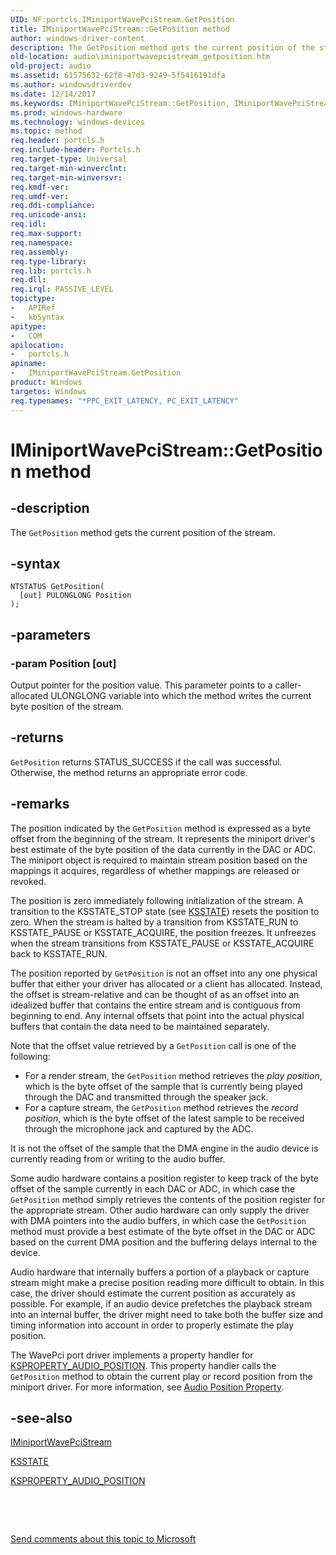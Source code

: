 ```yaml
---
UID: NF:portcls.IMiniportWavePciStream.GetPosition
title: IMiniportWavePciStream::GetPosition method
author: windows-driver-content
description: The GetPosition method gets the current position of the stream.
old-location: audio\iminiportwavepcistream_getposition.htm
old-project: audio
ms.assetid: 61575632-62f8-47d3-9249-5f5416191dfa
ms.author: windowsdriverdev
ms.date: 12/14/2017
ms.keywords: IMiniportWavePciStream::GetPosition, IMiniportWavePciStream, audmp-routines_32855554-86ce-4549-af40-700b7b8fcaad.xml, IMiniportWavePciStream interface [Audio Devices], GetPosition method, GetPosition method [Audio Devices], audio.iminiportwavepcistream_getposition, portcls/IMiniportWavePciStream::GetPosition, GetPosition, GetPosition method [Audio Devices], IMiniportWavePciStream interface
ms.prod: windows-hardware
ms.technology: windows-devices
ms.topic: method
req.header: portcls.h
req.include-header: Portcls.h
req.target-type: Universal
req.target-min-winverclnt: 
req.target-min-winversvr: 
req.kmdf-ver: 
req.umdf-ver: 
req.ddi-compliance: 
req.unicode-ansi: 
req.idl: 
req.max-support: 
req.namespace: 
req.assembly: 
req.type-library: 
req.lib: portcls.h
req.dll: 
req.irql: PASSIVE_LEVEL
topictype:
-	APIRef
-	kbSyntax
apitype:
-	COM
apilocation:
-	portcls.h
apiname:
-	IMiniportWavePciStream.GetPosition
product: Windows
targetos: Windows
req.typenames: "*PPC_EXIT_LATENCY, PC_EXIT_LATENCY"
---
```


# IMiniportWavePciStream::GetPosition method


## -description


The <code>GetPosition</code> method gets the current position of the stream.


## -syntax


````
NTSTATUS GetPosition(
  [out] PULONGLONG Position
);
````


## -parameters




### -param Position [out]

Output pointer for the position value. This parameter points to a caller-allocated ULONGLONG variable into which the method writes the current byte position of the stream.


## -returns


<code>GetPosition</code> returns STATUS_SUCCESS if the call was successful. Otherwise, the method returns an appropriate error code.



## -remarks


The position indicated by the <code>GetPosition</code> method is expressed as a byte offset from the beginning of the stream. It represents the miniport driver's best estimate of the byte position of the data currently in the DAC or ADC. The miniport object is required to maintain stream position based on the mappings it acquires, regardless of whether mappings are released or revoked.

The position is zero immediately following initialization of the stream. A transition to the KSSTATE_STOP state (see <a href="..\ks\ne-ks-pksstate.md">KSSTATE</a>) resets the position to zero. When the stream is halted by a transition from KSSTATE_RUN to KSSTATE_PAUSE or KSSTATE_ACQUIRE, the position freezes. It unfreezes when the stream transitions from KSSTATE_PAUSE or KSSTATE_ACQUIRE back to KSSTATE_RUN.

The position reported by <code>GetPosition</code> is not an offset into any one physical buffer that either your driver has allocated or a client has allocated. Instead, the offset is stream-relative and can be thought of as an offset into an idealized buffer that contains the entire stream and is contiguous from beginning to end. Any internal offsets that point into the actual physical buffers that contain the data need to be maintained separately.

Note that the offset value retrieved by a <code>GetPosition</code> call is one of the following:
<ul>
<li>
For a render stream, the <code>GetPosition</code> method retrieves the <i>play position</i>, which is the byte offset of the sample that is currently being played through the DAC and transmitted through the speaker jack.

</li>
<li>
For a capture stream, the <code>GetPosition</code> method retrieves the <i>record position</i>, which is the byte offset of the latest sample to be received through the microphone jack and captured by the ADC.

</li>
</ul>It is not the offset of the sample that the DMA engine in the audio device is currently reading from or writing to the audio buffer.

Some audio hardware contains a position register to keep track of the byte offset of the sample currently in each DAC or ADC, in which case the <code>GetPosition</code> method simply retrieves the contents of the position register for the appropriate stream. Other audio hardware can only supply the driver with DMA pointers into the audio buffers, in which case the <code>GetPosition</code> method must provide a best estimate of the byte offset in the DAC or ADC based on the current DMA position and the buffering delays internal to the device.

Audio hardware that internally buffers a portion of a playback or capture stream might make a precise position reading more difficult to obtain. In this case, the driver should estimate the current position as accurately as possible. For example, if an audio device prefetches the playback stream into an internal buffer, the driver might need to take both the buffer size and timing information into account in order to properly estimate the play position.

The WavePci port driver implements a property handler for <a href="https://msdn.microsoft.com/library/windows/hardware/ff537297">KSPROPERTY_AUDIO_POSITION</a>. This property handler calls the <code>GetPosition</code> method to obtain the current play or record position from the miniport driver. For more information, see <a href="https://msdn.microsoft.com/893fea84-9136-4107-96d2-8a4e2ab7bd2a">Audio Position Property</a>. 



## -see-also

<a href="..\portcls\nn-portcls-iminiportwavepcistream.md">IMiniportWavePciStream</a>

<a href="..\ks\ne-ks-pksstate.md">KSSTATE</a>

<a href="https://msdn.microsoft.com/library/windows/hardware/ff537297">KSPROPERTY_AUDIO_POSITION</a>

 

 

<a href="mailto:wsddocfb@microsoft.com?subject=Documentation%20feedback [audio\audio]:%20IMiniportWavePciStream::GetPosition method%20 RELEASE:%20(12/14/2017)&amp;body=%0A%0APRIVACY STATEMENT%0A%0AWe use your feedback to improve the documentation. We don't use your email address for any other purpose, and we'll remove your email address from our system after the issue that you're reporting is fixed. While we're working to fix this issue, we might send you an email message to ask for more info. Later, we might also send you an email message to let you know that we've addressed your feedback.%0A%0AFor more info about Microsoft's privacy policy, see http://privacy.microsoft.com/en-us/default.aspx." title="Send comments about this topic to Microsoft">Send comments about this topic to Microsoft</a>

